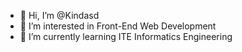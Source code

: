 - 👋 Hi, I’m @Kindasd
- 👀 I’m interested in Front-End Web Development 
- 🌱 I’m currently learning ITE Informatics Engineering



